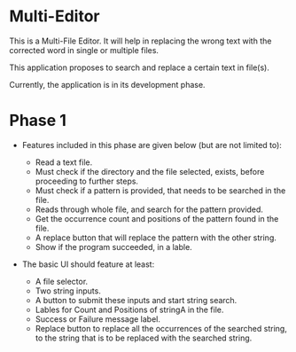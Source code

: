 # Multi-Editor
This is a Multi-File Editor.
It will help in replacing the wrong text with the corrected word in single or  multiple files. 

This application proposes to search and replace a certain text in file(s).

Currently, the application is in its development phase.

# Phase 1

- Features included in this phase are given below (but are not limited to):
  - Read a text file.
  - Must check if the directory and the file selected, exists, before proceeding to further steps.
  - Must check if a pattern is provided, that needs to be searched in the file.
  - Reads through whole file, and search for the pattern provided.
  - Get the occurrence count and positions of the pattern found in the file.
  - A replace button that will replace the pattern with the other string.
  - Show if the program succeeded, in a lable.


- The basic UI should feature at least:
  - A file selector.
  - Two string inputs.
  - A button to submit these inputs and start string search.
  - Lables for Count and Positions of stringA in the file.
  - Success or Failure message label.
  - Replace button to replace all the occurrences of the searched string, to the string that is to be replaced with the searched string.
